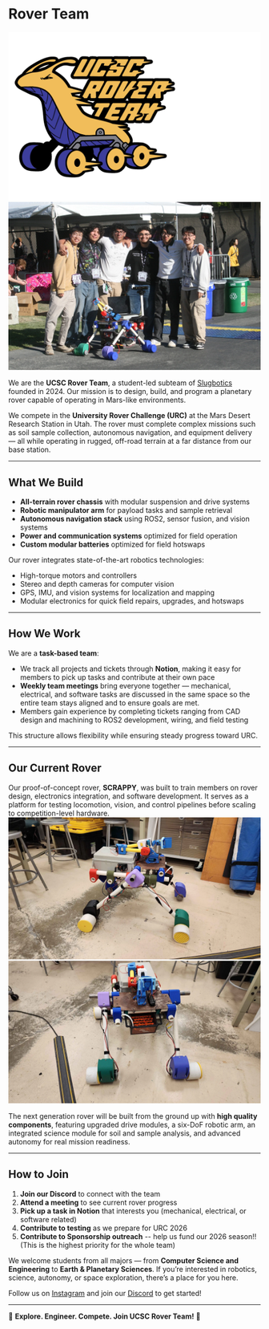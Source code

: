 # Rover Team  

![UCSC Rover Team Logo](../assets/images/projects/rover/logos/UCSC_Rover_Team.webp)  
![Slugbotics at OpenSauce](../assets/images/projects/rover/Events/Slugbotics_At_OpenSauce.webp)

We are the **UCSC Rover Team**, a student-led subteam of [Slugbotics](../index.md) founded in 2024. Our mission is to design, build, and program a planetary rover capable of operating in Mars-like environments.  

We compete in the **University Rover Challenge (URC)** at the Mars Desert Research Station in Utah. The rover must complete complex missions such as soil sample collection, autonomous navigation, and equipment delivery — all while operating in rugged, off-road terrain at a far distance from our base station.  

---  

## What We Build  

- **All-terrain rover chassis** with modular suspension and drive systems  
- **Robotic manipulator arm** for payload tasks and sample retrieval  
- **Autonomous navigation stack** using ROS2, sensor fusion, and vision systems  
- **Power and communication systems** optimized for field operation  
- **Custom modular batteries** optimized for field hotswaps

Our rover integrates state-of-the-art robotics technologies:  
- High-torque motors and controllers  
- Stereo and depth cameras for computer vision  
- GPS, IMU, and vision systems for localization and mapping  
- Modular electronics for quick field repairs, upgrades, and hotswaps 

---  

## How We Work  

We are a **task-based team**:  
- We track all projects and tickets through **Notion**, making it easy for members to pick up tasks and contribute at their own pace  
- **Weekly team meetings** bring everyone together — mechanical, electrical, and software tasks are discussed in the same space so the entire team stays aligned and to ensure goals are met.  
- Members gain experience by completing tickets ranging from CAD design and machining to ROS2 development, wiring, and field testing 

This structure allows flexibility while ensuring steady progress toward URC.  

---  

## Our Current Rover  

Our proof-of-concept rover, **SCRAPPY**, was built to train members on rover design, electronics integration, and software development. It serves as a platform for testing locomotion, vision, and control pipelines before scaling to competition-level hardware. 
![Side view of SCRAPPY](../assets/images/projects/rover/scrappy/Scrappy_Side.webp)  
![Front view of SCRAPPY](../assets/images/projects/rover/scrappy/Scrappy_Front.webp)


The next generation rover will be built from the ground up with **high quality components**, featuring upgraded drive modules, a six-DoF robotic arm, an integrated science module for soil and sample analysis, and advanced autonomy for real mission readiness.  


---  

## How to Join  

1. **Join our Discord** to connect with the team  
2. **Attend a meeting** to see current rover progress  
3. **Pick up a task in Notion** that interests you (mechanical, electrical, or software related)  
4. **Contribute to testing** as we prepare for URC 2026  
5. **Contribute to Sponsorship outreach** -- help us fund our 2026 season!! (This is the highest priority for the whole team)

We welcome students from all majors — from **Computer Science and Engineering** to **Earth & Planetary Sciences**. If you’re interested in robotics, science, autonomy, or space exploration, there’s a place for you here.  

Follow us on [Instagram](https://www.instagram.com/slugbotics/) and join our [Discord](http://discord.slugbotics.com/) to get started!  

---  

🚀 **Explore. Engineer. Compete. Join UCSC Rover Team!** 🚀  
